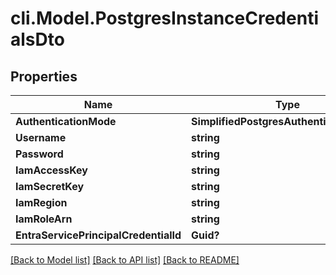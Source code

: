 # cli.Model.PostgresInstanceCredentialsDto

## Properties

Name | Type | Description | Notes
------------ | ------------- | ------------- | -------------
**AuthenticationMode** | **SimplifiedPostgresAuthenticationMode** |  | 
**Username** | **string** |  | 
**Password** | **string** |  | [optional] 
**IamAccessKey** | **string** |  | [optional] 
**IamSecretKey** | **string** |  | [optional] 
**IamRegion** | **string** |  | [optional] 
**IamRoleArn** | **string** |  | [optional] 
**EntraServicePrincipalCredentialId** | **Guid?** |  | [optional] 

[[Back to Model list]](../README.md#documentation-for-models) [[Back to API list]](../README.md#documentation-for-api-endpoints) [[Back to README]](../README.md)

